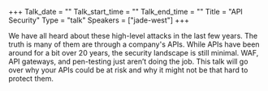 +++
Talk_date = ""
Talk_start_time = ""
Talk_end_time = ""
Title = "API Security"
Type = "talk"
Speakers = ["jade-west"]
+++

We have all heard about these high-level attacks in the last few years. The truth is many of them are through a company's APIs. While APIs have been around for a bit over 20 years, the security landscape is still minimal. WAF, API gateways, and pen-testing just aren’t doing the job. This talk will go over why your APIs could be at risk and why it might not be that hard to protect them.
